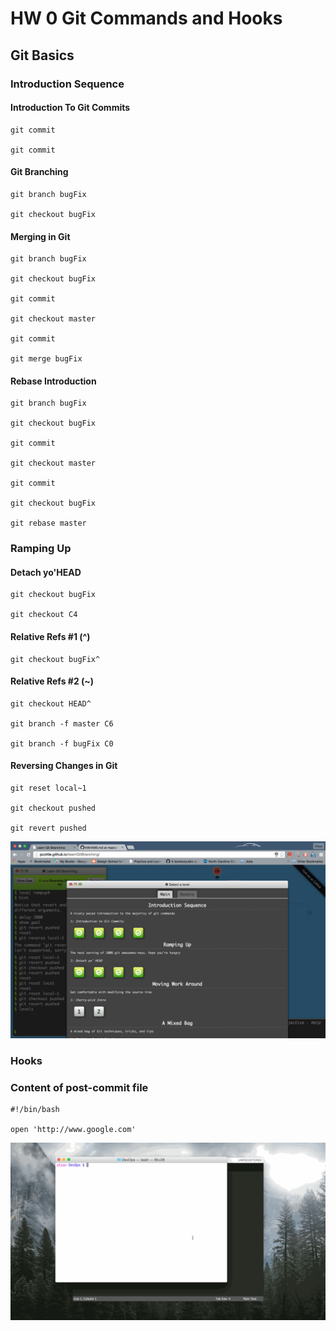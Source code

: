 # HW 0 Git Commands and Hooks

## Git Basics

### Introduction Sequence

#### Introduction To Git Commits

```
git commit

git commit
```


#### Git Branching

```
git branch bugFix

git checkout bugFix
```

#### Merging in Git

```
git branch bugFix

git checkout bugFix

git commit

git checkout master

git commit

git merge bugFix
```

#### Rebase Introduction

```
git branch bugFix

git checkout bugFix

git commit

git checkout master

git commit

git checkout bugFix

git rebase master
```

### Ramping Up

#### Detach yo'HEAD

```
git checkout bugFix

git checkout C4
```

#### Relative Refs #1 (^)

```
git checkout bugFix^
```

#### Relative Refs #2 (~)

```
git checkout HEAD^

git branch -f master C6

git branch -f bugFix C0
```

#### Reversing Changes in Git

```
git reset local~1

git checkout pushed

git revert pushed
```

![alt text](https://github.com/kumar-utsav/HW/blob/master/Images/HW.png "Completed Levels")

### Hooks 

### Content of post-commit file

```
#!/bin/bash

open 'http://www.google.com'
```

![alt text](https://github.com/kumar-utsav/HW/blob/master/Images/HooksTest.gif "Hooks Test GIF")







